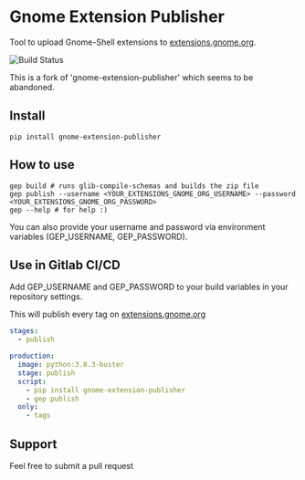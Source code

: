 # Gnome Extension Publisher
Tool to upload Gnome-Shell extensions to [extensions.gnome.org](https://extensions.gnome.org).

![Build Status](https://github.com/dmzoneill/gnome-extension-publisher/actions/workflows/main.yml/badge.svg)

This is a fork of 'gnome-extension-publisher' which seems to be abandoned.

## Install
```console
pip install gnome-extension-publisher
```

## How to use
```console
gep build # runs glib-compile-schemas and builds the zip file
gep publish --username <YOUR_EXTENSIONS_GNOME_ORG_USERNAME> --password <YOUR_EXTENSIONS_GNOME_ORG_PASSWORD>
gep --help # for help :)
```

You can also provide your username and password via environment variables (GEP_USERNAME, GEP_PASSWORD).

## Use in Gitlab CI/CD
Add GEP_USERNAME and GEP_PASSWORD to your build variables in your repository settings.

This will publish every tag on [extensions.gnome.org](https://extensions.gnome.org)
```yaml
stages:
  - publish

production:
  image: python:3.8.3-buster
  stage: publish
  script:
    - pip install gnome-extension-publisher
    - gep publish
  only:
    - tags
```

## Support
Feel free to submit a pull request
